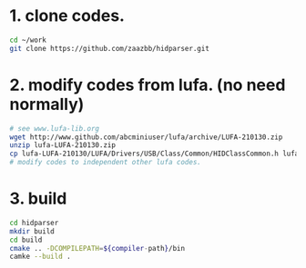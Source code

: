 # 1. clone codes.
```bash
cd ~/work
git clone https://github.com/zaazbb/hidparser.git
```

# 2. modify codes from lufa. (no need normally)
```bash
# see www.lufa-lib.org
wget http://www.github.com/abcminiuser/lufa/archive/LUFA-210130.zip
unzip lufa-LUFA-210130.zip
cp lufa-LUFA-210130/LUFA/Drivers/USB/Class/Common/HIDClassCommon.h lufa-LUFA-210130/LUFA/Drivers/USB/Class/Common/HIDParser.c lufa-LUFA-210130/LUFA/Drivers/USB/Class/Common/HIDParser.h lufa-LUFA-210130/LUFA/Drivers/USB/Class/Common/HIDReportData.h hidparser
# modify codes to independent other lufa codes.
```

# 3. build
```bash
cd hidparser
mkdir build
cd build
cmake .. -DCOMPILEPATH=${compiler-path}/bin
camke --build .
```


